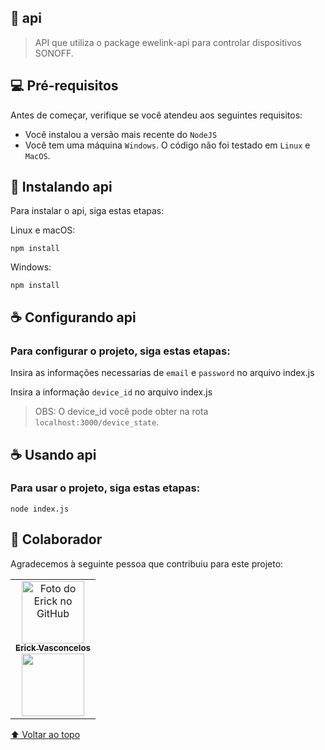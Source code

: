 <div id="inicio"></div>

## 📱 api

> API que utiliza o package ewelink-api para controlar dispositivos SONOFF.

## 💻 Pré-requisitos

Antes de começar, verifique se você atendeu aos seguintes requisitos:
* Você instalou a versão mais recente do `NodeJS`
* Você tem uma máquina `Windows`. O código não foi testado em `Linux` e `MacOS`.

## 🚀 Instalando api

Para instalar o api, siga estas etapas:

Linux e macOS:
```
npm install
```

Windows:
```
npm install
```


## ☕ Configurando api

### Para configurar o projeto, siga estas etapas:

Insira as informações necessarias de `email` e `password` no arquivo index.js

Insira a informação `device_id` no arquivo index.js

> OBS: O device_id você pode obter na rota `localhost:3000/device_state`.


## ☕ Usando api

### Para usar o projeto, siga estas etapas:

```
node index.js
```


## 🤝 Colaborador

Agradecemos à seguinte pessoa que contribuiu para este projeto:

<table>
  <tr>
    <td align="center">
      <a href="https://www.linkedin.com/in/erick-vasconcelos-50baa8150/" target="_blank">
        <img src="https://avatars.githubusercontent.com/u/67069017?v=4" width="100px;" alt="Foto do Erick no GitHub"/><br>
        <sub>
          <b>Erick Vasconcelos</b>
        </sub><br>
        <a href="https://www.buymeacoffee.com/erickzaunlab" target="_blank"><img src="https://raw.githubusercontent.com/appcraftstudio/buymeacoffee/master/Images/snapshot-bmc-button.png" width="100px;"></a>
      </a>
    </td>
  </tr>
</table>


[⬆ Voltar ao topo](#inicio)<br>
